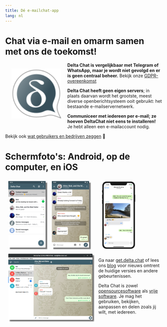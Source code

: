 ```yaml
---
title: Dé e-mailchat-app
lang: nl
---
```


# Chat via e-mail en omarm samen met ons de toekomst!

<img src="../assets/logos/delta-chat.svg" width="160" style="float: left; margin: 20px;" alt="Het Delta Chat logo" />

**Delta Chat is vergelijkbaar met Telegram of WhatsApp, maar je wordt niet gevolgd en er is geen centraal beheer.**
Bekijk onze [GDPR-overeenkomst](gdpr)

**Delta Chat heeft geen eigen servers**; in plaats daarvan wordt het grootste, meest diverse openberichtsysteem
ooit gebruikt: het bestaande e-mailservernetwerk.

**Communiceer met iedereen per e-mail; ze hoeven DeltaChat niet eens te installeren!**
Je hebt alleen een e-mailaccount nodig.

Bekijk ook [wat gebruikers en bedrijven zeggen](user-voices) 📣


# Schermfoto's: Android, op de computer, en iOS 

<img src="../assets/blog/screenshots/2019-12-17-delta-chat-google-play-release-chat-list-light.png" width="120" 
style="float: left; margin: 10px;display: block;box-shadow: 5px 5px 2px #777;" alt="Een screenshot van Delta Chat op Android met de chatlijst" /> 
<img src="../assets/blog/screenshots/2019-12-17-delta-chat-google-play-release-group-light.png" width="120" 
style="float: left; margin: 10px;display: block;box-shadow: 5px 5px 2px #777;" alt="Een screenshot van Delta Chat op Android die een chat toont" /> 

<img src="../assets/blog/desktop-screenshot.png" width="280" style="float:left; margin: 10px" alt="Een screenshot van Delta Chat op desktop" /> 

<img src="../assets/blog/screenshots/2020-01-09-delta-chat-iOS-weekend-group-chat.png" width="110" style="margin: 10px" alt="Een screenshot van Delta Chat op IOS" /> 

Ga naar [get.delta.chat](https://get.delta.chat) of lees ons [blog](blog)
voor nieuws omtrent de huidige versies en andere gebeurtenissen.

Delta Chat is zowel [opensourcesoftware](https://nl.wikipedia.org/wiki/Opensourcesoftware)
als [vrije software](https://nl.wikipedia.org/wiki/Vrije_software).  Je mag het gebruiken,
bekijken, aanpassen en delen zoals jij wilt, met iedereen.
